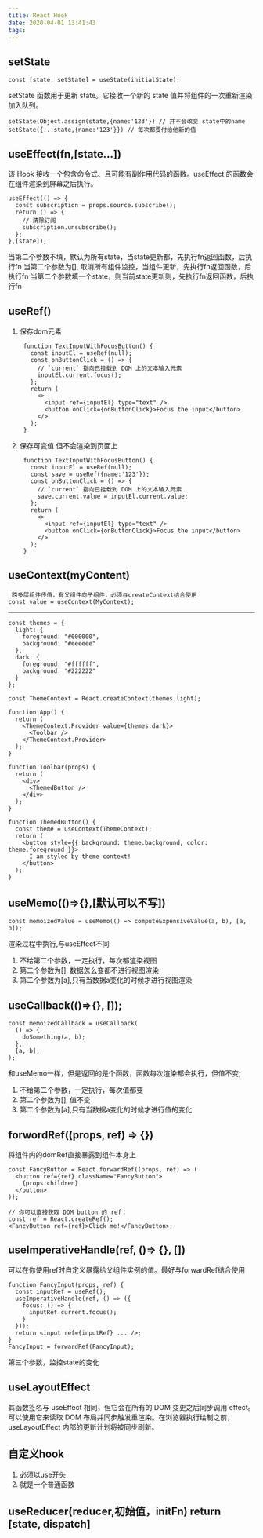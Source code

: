 ```yaml
---
title: React Hook
date: 2020-04-01 13:41:43
tags:
---
```


## setState

    const [state, setState] = useState(initialState);

setState 函数用于更新 state。它接收一个新的 state 值并将组件的一次重新渲染加入队列。

    setState(Object.assign(state,{name:'123'}) // 并不会改变 state中的name
    setState({...state,{name:'123'}}) // 每次都要付给他新的值

## useEffect(fn,[state...])

该 Hook 接收一个包含命令式、且可能有副作用代码的函数。useEffect 的函数会在组件渲染到屏幕之后执行。

    useEffect(() => {
      const subscription = props.source.subscribe();
      return () => {
        // 清除订阅
        subscription.unsubscribe();
      };
    },[state]);

当第二个参数不填，默认为所有state，当state更新都，先执行fn返回函数，后执行fn
当第二个参数为[], 取消所有组件监控，当组件更新，先执行fn返回函数，后执行fn
当第二个参数填一个state，则当前state更新则，先执行fn返回函数，后执行fn

## useRef() 

1. 保存dom元素

        function TextInputWithFocusButton() {
          const inputEl = useRef(null);
          const onButtonClick = () => {
            // `current` 指向已挂载到 DOM 上的文本输入元素
            inputEl.current.focus();
          };
          return (
            <>
              <input ref={inputEl} type="text" />
              <button onClick={onButtonClick}>Focus the input</button>
            </>
          );
        }

2. 保存可变值 但不会渲染到页面上
        
        function TextInputWithFocusButton() {
          const inputEl = useRef(null);
          const save = useRef({name:'123'});
          const onButtonClick = () => {
            // `current` 指向已挂载到 DOM 上的文本输入元素
            save.current.value = inputEl.current.value;
          };
          return (
            <>
              <input ref={inputEl} type="text" />
              <button onClick={onButtonClick}>Focus the input</button>
            </>
          );
        }

## useContext(myContent)
    
     跨多层组件传值，有父组件向子组件，必须与createContext结合使用
    const value = useContext(MyContext);
------------------
    const themes = {
      light: {
        foreground: "#000000",
        background: "#eeeeee"
      },
      dark: {
        foreground: "#ffffff",
        background: "#222222"
      }
    };

    const ThemeContext = React.createContext(themes.light);

    function App() {
      return (
        <ThemeContext.Provider value={themes.dark}>
          <Toolbar />
        </ThemeContext.Provider>
      );
    }

    function Toolbar(props) {
      return (
        <div>
          <ThemedButton />
        </div>
      );
    }

    function ThemedButton() {
      const theme = useContext(ThemeContext);
      return (
        <button style={{ background: theme.background, color: theme.foreground }}>
          I am styled by theme context!
        </button>
      );
    }

## useMemo(()=>{},[默认可以不写])

    const memoizedValue = useMemo(() => computeExpensiveValue(a, b), [a, b]);

渲染过程中执行,与useEffect不同

1. 不给第二个参数，一定执行，每次都渲染视图
2. 第二个参数为[], 数据怎么变都不进行视图渲染
3. 第二个参数为[a],只有当数据a变化的时候才进行视图渲染

## useCallback(()=>{}, []);

    const memoizedCallback = useCallback(
      () => {
        doSomething(a, b);
      },
      [a, b],
    );

和useMemo一样，但是返回的是个函数，函数每次渲染都会执行，但值不变;

1. 不给第二个参数，一定执行，每次值都变
2. 第二个参数为[], 值不变
3. 第二个参数为[a],只有当数据a变化的时候才进行值的变化


## forwordRef((props, ref) => {})

将组件内的domRef直接暴露到组件本身上

    const FancyButton = React.forwardRef((props, ref) => (
      <button ref={ref} className="FancyButton">
        {props.children}
      </button>
    ));

    // 你可以直接获取 DOM button 的 ref：
    const ref = React.createRef();
    <FancyButton ref={ref}>Click me!</FancyButton>;

## useImperativeHandle(ref, ()=> {}, [])

可以在你使用ref时自定义暴露给父组件实例的值。最好与forwardRef结合使用

    function FancyInput(props, ref) {
      const inputRef = useRef();
      useImperativeHandle(ref, () => ({
        focus: () => {
          inputRef.current.focus();
        }
      }));
      return <input ref={inputRef} ... />;
    }
    FancyInput = forwardRef(FancyInput);

第三个参数，监控state的变化

## useLayoutEffect

其函数签名与 useEffect 相同，但它会在所有的 DOM 变更之后同步调用 effect。可以使用它来读取 DOM 布局并同步触发重渲染。在浏览器执行绘制之前，useLayoutEffect 内部的更新计划将被同步刷新。

## 自定义hook

1. 必须以use开头
2. 就是一个普通函数

## useReducer(reducer,初始值，initFn) return [state, dispatch]





